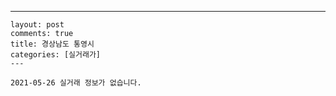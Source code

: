 ---
    layout: post
    comments: true
    title: 경상남도 통영시
    categories: [실거래가]
    ---

    2021-05-26 실거래 정보가 없습니다.

    